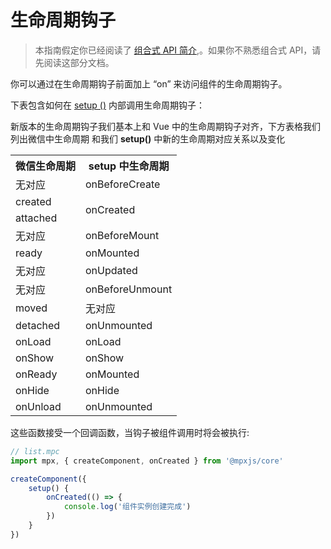 # 生命周期钩子

> 本指南假定你已经阅读了 [组合式 API 简介](composition-api-introduction.html),。如果你不熟悉组合式 API，请先阅读这部分文档。

你可以通过在生命周期钩子前面加上 “on” 来访问组件的生命周期钩子。

下表包含如何在 [setup ()](composition-api-setup.html) 内部调用生命周期钩子：

新版本的生命周期钩子我们基本上和 Vue 中的生命周期钩子对齐，下方表格我们列出微信中生命周期
和我们 **setup()** 中新的生命周期对应关系以及变化
<table>
	<tr>
	    <th>微信生命周期</th>
	    <th>setup 中生命周期</th>
	</tr >
	<tr >
	    <td>无对应</td>
	    <td>onBeforeCreate</td>
	</tr>
	<tr>
	    <td>created</td>
	    <td rowspan="2">onCreated</td>
	</tr>
	<tr>
	    <td>attached</td>
	</tr>
	<tr>
	    <td>无对应</td>
	    <td>onBeforeMount</td>
	</tr>
	<tr>
        <td>ready</td>
	    <td>onMounted</td>
	</tr>
    <tr>
	    <td>无对应</td>
	    <td>onUpdated</td>
	</tr>
    <tr>
        <td>无对应</td>
	    <td>onBeforeUnmount</td>
	</tr>
    <tr>
        <td>moved</td>
	    <td>无对应</td>
	</tr>
    <tr>
        <td>detached</td>
	    <td>onUnmounted</td>
	</tr>
    <tr>
	    <td>onLoad</td>
	    <td>onLoad</td>
	</tr>
	<tr>
	    <td>onShow</td>
	    <td>onShow</td>
	</tr>
	<tr>
	    <td>onReady</td>
        <td>onMounted</td>
	</tr>
	<tr>
	    <td>onHide</td>
	    <td>onHide</td>
	</tr>
	<tr>
        <td>onUnload</td>
	    <td>onUnmounted</td>
	</tr>
</table>

这些函数接受一个回调函数，当钩子被组件调用时将会被执行:

```js
// list.mpc
import mpx, { createComponent, onCreated } from '@mpxjs/core'

createComponent({
    setup() {
        onCreated(() => {
            console.log('组件实例创建完成')
        })
    }
})
```
